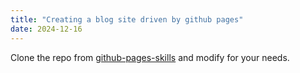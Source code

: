 ```yaml
---
title: "Creating a blog site driven by github pages"
date: 2024-12-16
---
```


Clone the repo from [github-pages-skills](https://github.com/skills/github-pages) and modify for your needs.